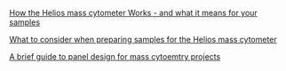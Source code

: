[How the Helios mass cytometer Works - and what it means for your samples](/How_it_works_All_in_One_xaringan.html)

[What to consider when preparing samples for the Helios mass cytometer](/Sample_Preparation_All_in_One_xaringan.html)

[A brief guide to panel design for mass cytoemtry projects](/Panel_Design_All_in_One_xaringan.html)